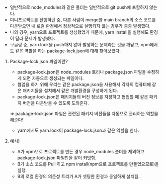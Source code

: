- 일반적으로 node_modules와 같은 폴더는 일반적으로 git push에 포함하지 않는다.
- 미니프로젝트를 진행하던 중, 다른 사람이 merge한 main branch의 소스 코드를 다운받으면 내 로컬 환경에서 정상적으로 실행되지 않는 경우가 종종 발생했다.
- 나의 경우, yarn으로 프로젝트를 생성했었기 때문에, yarn install을 실행해도 환경이 달라 문제가 발생했다.
- 구글링 중, yarn.lock을 push하지 않아 발생하는 문제라는 것을 깨닫고, npm에서도 같은 역할을 하는 package-lock.json에 대해 찾아보았다.

1. Package-lock.json 파일이란?
	- package-lock.json은 node_modules 트리나 package.json 파일을 수정하게 되면 자동으로 생성되는 파일이다.
	- 협업을 하기 위해 우리는 같은 package.json을 사용해서 각자의 컴퓨터에 같은 패키지들을 설치해서 같은 개발환경을 구성하게 된다.
	- package-lock.json은 패키지들의 버전 정보를 저장하고 협업할 때 같은 패키지 버전을 다운받을 수 있도록 도와준다.

	=> package-lock.json 파일은 관련된 패키지 버전들을 자동으로 관리하는 역할을 해준다!
	* yarn에서도 yarn.lock이 package-lock.json과 같은 역할을 한다.

2. 예시)
	- A가 npm으로 프로젝트를 만든 경우 node_modules 폴더를 제외하고 package-lock.json 파일만을 같이 커밋함.
	- B가 소스 코드를 Pull 하고 npm install(npm으로 프로젝트를 만들었으므로)을 실행.
	- B의 로컬 환경의 의존성 트리가 A가 셋팅한 환경과 동일하게 설치됨.